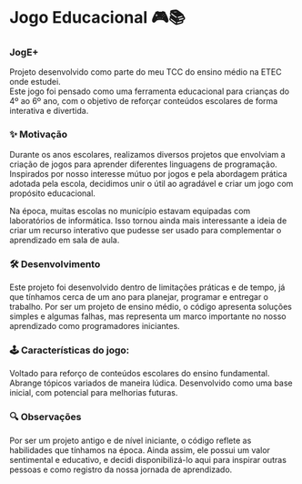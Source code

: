 # Jogo Educacional 🎮📚
### JogE+ ###
Projeto desenvolvido como parte do meu TCC do ensino médio na ETEC onde estudei.   
Este jogo foi pensado como uma ferramenta educacional para crianças do 4º ao 6º ano, com o objetivo de reforçar conteúdos escolares de forma interativa e divertida.

### ✨ Motivação ###
Durante os anos escolares, realizamos diversos projetos que envolviam a criação de jogos para aprender diferentes linguagens de programação. Inspirados por nosso interesse mútuo por jogos e pela abordagem prática adotada pela escola, decidimos unir o útil ao agradável e criar um jogo com propósito educacional.

Na época, muitas escolas no município estavam equipadas com laboratórios de informática. Isso tornou ainda mais interessante a ideia de criar um recurso interativo que pudesse ser usado para complementar o aprendizado em sala de aula.

### 🛠 Desenvolvimento ###
Este projeto foi desenvolvido dentro de limitações práticas e de tempo, já que tínhamos cerca de um ano para planejar, programar e entregar o trabalho.
Por ser um projeto de ensino médio, o código apresenta soluções simples e algumas falhas, mas representa um marco importante no nosso aprendizado como programadores iniciantes.

### 🕹 Características do jogo: ###
Voltado para reforço de conteúdos escolares do ensino fundamental.
Abrange tópicos variados de maneira lúdica.
Desenvolvido como uma base inicial, com potencial para melhorias futuras.

### 🔍 Observações ###
Por ser um projeto antigo e de nível iniciante, o código reflete as habilidades que tínhamos na época. Ainda assim, ele possui um valor sentimental e educativo, e decidi disponibilizá-lo aqui para inspirar outras pessoas e como registro da nossa jornada de aprendizado. 

